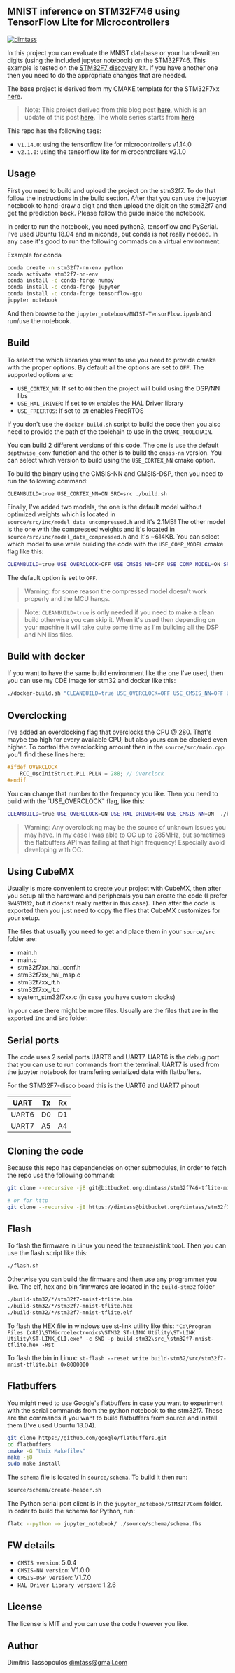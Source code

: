 MNIST inference on STM32F746 using TensorFlow Lite for Microcontrollers
----

[![dimtass](https://circleci.com/gh/dimtass/stm32f303-ccmram-test.svg?style=svg)](https://circleci.com/gh/dimtass/stm32f303-ccmram-test)

In this project you can evaluate the MNIST database or your hand-written
digits (using the included jupyter notebook) on the STM32F746.
This example is tested on the [STM32F7 discovery](https://www.st.com/en/evaluation-tools/32f746gdiscovery.html)
kit. If you have another one then you need to do the appropriate
changes that are needed.

The base project is derived from my CMAKE template for the STM32F7xx
[here](https://bitbucket.org/dimtass/stm32f7xx_cmake_template).

> Note: This project derived from this blog post [here](https://www.stupid-projects.com/tensorflow-2-1-0-for-microcontrollers-benchmarks-on-stm32f746/), which is an update of
this post [here](https://www.stupid-projects.com/machine-learning-on-embedded-part-3/).
The whole series starts from [here](https://www.stupid-projects.com/machine-learning-on-embedded-part-1/)

This repo has the following tags:
* `v1.14.0`: using the tensorflow lite for microcontrollers v1.14.0
* `v2.1.0`: using the tensorflow lite for microcontrollers v2.1.0

## Usage
First you need to build and upload the project on the stm32f7.
To do that follow the instructions in the build section. After
that you can use the jupyter notebook to hand-draw a digit and
then upload the digit on the stm32f7 and get the prediction back.
Please follow the guide inside the notebook.

In order to run the notebook, you need python3, tensorflow and
PySerial. I've used Ubuntu 18.04 and miniconda, but conda is not
really needed. In any case it's good to run the following commads
on a virtual environment.

Example for conda
```sh
conda create -n stm32f7-nn-env python
conda activate stm32f7-nn-env
conda install -c conda-forge numpy
conda install -c conda-forge jupyter
conda install -c conda-forge tensorflow-gpu
jupyter notebook
```

And then browse to the `jupyter_notebook/MNIST-TensorFlow.ipynb`
and run/use the notebook.

## Build
To select the which libraries you want to use you need to provide
cmake with the proper options. By default all the options are set
to `OFF`. The supported options are:

* `USE_CORTEX_NN`: If set to `ON` then the project will build using the DSP/NN libs
* `USE_HAL_DRIVER`: If set to `ON` enables the HAL Driver library
* `USE_FREERTOS`: If set to `ON` enables FreeRTOS

If you don't use the `docker-build.sh` script to build the code then you also need to
provide the path of the toolchain to use in the `CMAKE_TOOLCHAIN`.

You can build 2 different versions of this code. The one is use the default `depthwise_conv`
function and the other is to build the `cmsis-nn` version. You can select which
version to build using the `USE_CORTEX_NN` cmake option.

To build the binary using the CMSIS-NN and CMSIS-DSP, then you need to run the following command:

```sh\
CLEANBUILD=true USE_CORTEX_NN=ON SRC=src ./build.sh
```

Finally, I've added two models, the one is the default model without optimized
weights which is located in `source/src/inc/model_data_uncompressed.h` and it's
2.1MB! The other model is the one with the compressed weights and it's located
in `source/src/inc/model_data_compressed.h` and it's ~614KB. You can select which
model to use while building the code with the `USE_COMP_MODEL` cmake flag like this:

```sh
CLEANBUILD=true USE_OVERCLOCK=OFF USE_CMSIS_NN=OFF USE_COMP_MODEL=ON SRC=src ./build.sh
```

The default option is set to `OFF`.

> Warning: for some reason the compressed model doesn't work properly and the MCU hangs.

> Note: `CLEANBUILD=true` is only needed if you need to make a clean build
otherwise you can skip it. When it's used then depending on your machine
it will take quite some time as I'm building all the DSP and NN libs files.

## Build with docker
If you want to have the same build environment like the one I've used,
then you can use my CDE image for stm32 and docker like this:

```sh
./docker-build.sh "CLEANBUILD=true USE_OVERCLOCK=OFF USE_CMSIS_NN=OFF USE_COMP_MODEL=ON SRC=src ./build.sh"
```

## Overclocking
I've added an overclocking flag that overclocks the CPU @ 280. That's maybe
too high for every available CPU, but also yours can be clocked even higher. To
control the overclocking amount then in the `source/src/main.cpp` you'll find these
lines here:

```cpp
#ifdef OVERCLOCK
    RCC_OscInitStruct.PLL.PLLN = 288; // Overclock
#endif
```

You can change that number to the frequency you like. Then you need to build
with the `USE_OVERCLOCK" flag, like this:
```sh
CLEANBUILD=true USE_OVERCLOCK=ON USE_HAL_DRIVER=ON USE_CMSIS_NN=ON  ./build.sh
```

> Warning: Any overclocking may be the source of unknown issues you may have.
In my case I was able to OC up to 285MHz, but sometimes the flatbuffers API was
failing at that high frequency! Especially avoid developing with OC.

## Using CubeMX
Usually is more convenient to create your project with CubeMX,
then after you setup all the hardware and peripherals you can create
the code (I prefer `SW4STM32`, but it doens't really matter in this case).
Then after the code is exported then you just need to copy the files
that CubeMX customizes for your setup.

The files that usually you need to get and place them in your
`source/src` folder are:

* main.h
* main.c
* stm32f7xx_hal_conf.h
* stm32f7xx_hal_msp.c
* stm32f7xx_it.h
* stm32f7xx_it.c
* system_stm32f7xx.c (in case you have custom clocks)

In your case there might be more files. Usually are the files
that are in the exported `Inc` and `Src` folder.

## Serial ports
The code uses 2 serial ports UART6 and UART7. UART6 is the debug port that you can
use to run commands from the terminal. UART7 is used from the jupyter notebook for
transfering serialized data with flatbuffers.

For the STM32F7-disco board this is the UART6 and UART7 pinout

UART | Tx | Rx
-|-|-
UART6 | D0 | D1
UART7 | A5 | A4

## Cloning the code
Because this repo has dependencies on other submodules, in order to
fetch the repo use the following command:

```sh
git clone --recursive -j8 git@bitbucket.org:dimtass/stm32f746-tflite-micro-mnist.git

# or for http
git clone --recursive -j8 https://dimtass@bitbucket.org/dimtass/stm32f746-tflite-micro-mnist.git
```

## Flash
To flash the firmware in Linux you need the texane/stlink tool.
Then you can use the flash script like this:

```sh
./flash.sh
```

Otherwise you can build the firmware and then use any programmer you like.
The elf, hex and bin firmwares are located in the `build-stm32` folder

```sh
./build-stm32/*/stm32f7-mnist-tflite.bin
./build-stm32/*/stm32f7-mnist-tflite.hex
./build-stm32/*/stm32f7-mnist-tflite.elf
```

To flash the HEX file in windows use st-link utility like this:
```"C:\Program Files (x86)\STMicroelectronics\STM32 ST-LINK Utility\ST-LINK Utility\ST-LINK_CLI.exe" -c SWD -p build-stm32\src_\stm32f7-mnist-tflite.hex -Rst```

To flash the bin in Linux:
```st-flash --reset write build-stm32/src/stm32f7-mnist-tflite.bin 0x8000000```

## Flatbuffers
You might need to use Google's flatbuffers in case you want to experiment
with the serial commands from the python notebook to the stm32f7. These
are the commands if you want to build flatbuffers from source and install
them (I've used Ubuntu 18.04).

```sh
git clone https://github.com/google/flatbuffers.git
cd flatbuffers
cmake -G "Unix Makefiles"
make -j8
sudo make install
```

The `schema` file is located in `source/schema`. To build it then run:
```sh
source/schema/create-header.sh
```

The Python serial port client is in the `jupyter_notebook/STM32F7Comm` folder.
In order to build the schema for Python, run:
```sh
flatc --python -o jupyter_notebook/ ./source/schema/schema.fbs
```

## FW details
* `CMSIS version`: 5.0.4
* `CMSIS-NN version`: V.1.0.0
* `CMSIS-DSP version`: V1.7.0
* `HAL Driver Library version`: 1.2.6

## License
The license is MIT and you can use the code however you like.

## Author
Dimitris Tassopoulos <dimtass@gmail.com>